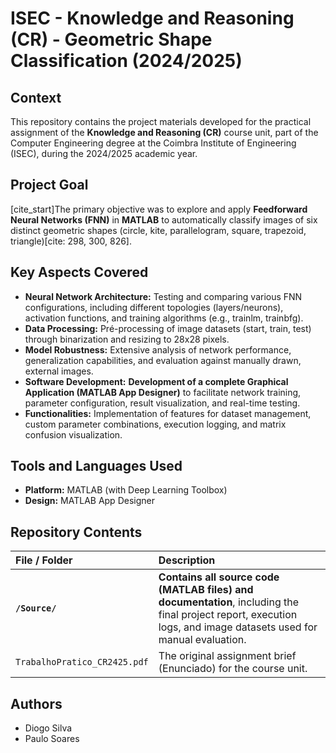 # ISEC - Knowledge and Reasoning (CR) - Geometric Shape Classification (2024/2025)

## Context

This repository contains the project materials developed for the practical assignment of the **Knowledge and Reasoning (CR)** course unit, part of the Computer Engineering degree at the Coimbra Institute of Engineering (ISEC), during the 2024/2025 academic year.

## Project Goal

[cite_start]The primary objective was to explore and apply **Feedforward Neural Networks (FNN)** in **MATLAB** to automatically classify images of six distinct geometric shapes (circle, kite, parallelogram, square, trapezoid, triangle)[cite: 298, 300, 826].

## Key Aspects Covered

* **Neural Network Architecture:** Testing and comparing various FNN configurations, including different topologies (layers/neurons), activation functions, and training algorithms (e.g., trainlm, trainbfg).
* **Data Processing:** Pré-processing of image datasets (start, train, test) through binarization and resizing to 28x28 pixels.
* **Model Robustness:** Extensive analysis of network performance, generalization capabilities, and evaluation against manually drawn, external images.
* **Software Development:** **Development of a complete Graphical Application (MATLAB App Designer)** to facilitate network training, parameter configuration, result visualization, and real-time testing.
* **Functionalities:** Implementation of features for dataset management, custom parameter combinations, execution logging, and matrix confusion visualization.

## Tools and Languages Used

* **Platform:** MATLAB (with Deep Learning Toolbox)
* **Design:** MATLAB App Designer

## Repository Contents

| File / Folder | Description |
| :--- | :--- |
| **`/Source/`** | **Contains all source code (MATLAB files) and documentation**, including the final project report, execution logs, and image datasets used for manual evaluation. |
| `TrabalhoPratico_CR2425.pdf` | The original assignment brief (Enunciado) for the course unit. |

## Authors

* Diogo Silva
* Paulo Soares

